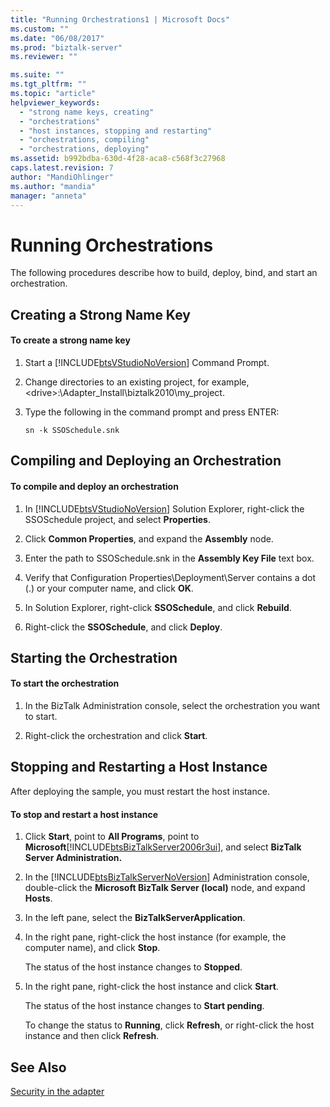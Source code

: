 ```yaml
---
title: "Running Orchestrations1 | Microsoft Docs"
ms.custom: ""
ms.date: "06/08/2017"
ms.prod: "biztalk-server"
ms.reviewer: ""

ms.suite: ""
ms.tgt_pltfrm: ""
ms.topic: "article"
helpviewer_keywords: 
  - "strong name keys, creating"
  - "orchestrations"
  - "host instances, stopping and restarting"
  - "orchestrations, compiling"
  - "orchestrations, deploying"
ms.assetid: b992bdba-630d-4f28-aca8-c568f3c27968
caps.latest.revision: 7
author: "MandiOhlinger"
ms.author: "mandia"
manager: "anneta"
---
```

# Running Orchestrations
The following procedures describe how to build, deploy, bind, and start an orchestration.  
  
## Creating a Strong Name Key  
  
#### To create a strong name key  
  
1.  Start a [!INCLUDE[btsVStudioNoVersion](../includes/btsvstudionoversion-md.md)] Command Prompt.  
  
2.  Change directories to an existing project, for example, \<drive>:\Adapter_Install\biztalk2010\my_project.  
  
3.  Type the following in the command prompt and press ENTER:  
  
     `sn -k SSOSchedule.snk`  
  
## Compiling and Deploying an Orchestration  
  
#### To compile and deploy an orchestration  
  
1.  In [!INCLUDE[btsVStudioNoVersion](../includes/btsvstudionoversion-md.md)] Solution Explorer, right-click the SSOSchedule project, and select **Properties**.  
  
2.  Click **Common Properties**, and expand the **Assembly** node.  
  
3.  Enter the path to SSOSchedule.snk in the **Assembly Key File** text box.  
  
4.  Verify that Configuration Properties\Deployment\Server contains a dot (.) or your computer name, and click **OK**.  
  
5.  In Solution Explorer, right-click **SSOSchedule**, and click **Rebuild**.  
  
6.  Right-click the **SSOSchedule**, and click **Deploy**.  
  
## Starting the Orchestration  
  
#### To start the orchestration  
  
1.  In the BizTalk Administration console, select the orchestration you want to start.  
  
2.  Right-click the orchestration and click **Start**.  
  
## Stopping and Restarting a Host Instance  
 After deploying the sample, you must restart the host instance.  
  
#### To stop and restart a host instance  
  
1.  Click **Start**, point to **All Programs**, point to **Microsoft**[!INCLUDE[btsBizTalkServer2006r3ui](../includes/btsbiztalkserver2006r3ui-md.md)], and select **BizTalk Server Administration.**  
  
2.  In the [!INCLUDE[btsBizTalkServerNoVersion](../includes/btsbiztalkservernoversion-md.md)] Administration console, double-click the **Microsoft BizTalk Server (local)** node, and expand **Hosts**.  
  
3.  In the left pane, select the **BizTalkServerApplication**.  
  
4.  In the right pane, right-click the host instance (for example, the computer name), and click **Stop**.  
  
     The status of the host instance changes to **Stopped**.  
  
5.  In the right pane, right-click the host instance and click **Start**.  
  
     The status of the host instance changes to **Start pending**.  
  
     To change the status to **Running**, click **Refresh**, or right-click the host instance and then click **Refresh**.  
  
## See Also  
 [Security in the adapter](../core/security-in-biztalk-adapter-for-jd-edwards-oneworld.md)